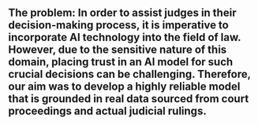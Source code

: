 ## The problem: In order to assist judges in their decision-making process, it is imperative to incorporate AI technology into the field of law. However, due to the sensitive nature of this domain, placing trust in an AI model for such crucial decisions can be challenging. Therefore, our aim was to develop a highly reliable model that is grounded in real data sourced from court proceedings and actual judicial rulings.

